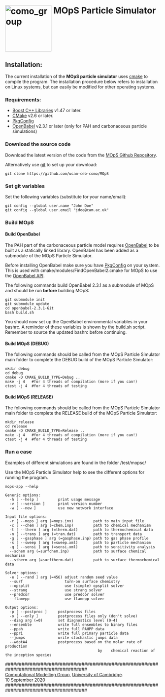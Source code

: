 # <img align="top" src="https://user-images.githubusercontent.com/32139876/92795750-8767bf00-f3a8-11ea-921a-17fac1435171.png" alt="como_group" width="150"/> MOpS Particle Simulator

## Installation:

The current installation of the **MOpS particle simulator** uses [cmake](https://cmake.org/) to compile the program. The installation procedure below refers to installation on Linux systems, but can easily be modified for other operating systems.

### Requirements:

- [Boost C++ Libraries](https://www.boost.org/) v1.47 or later.
- [CMake](https://cmake.org/) v2.6 or later.
- [PkgConfig](https://www.freedesktop.org/wiki/Software/pkg-config/)
- [OpenBabel](http://openbabel.org/wiki/Main_Page) v2.3.1 or later (only for PAH and carbonaceous particle simulations)

### Download the source code

Download the latest version of the code from the [MOpS Github Repository](https://github.com/ucam-ceb-como/MOpS).

Alternatively use [git](https://git-scm.com/) to set up your download:

	git clone https://github.com/ucam-ceb-como/MOpS
	
### Set git variables

Set the following variables (substitute for your name/email):

    git config --global user.name "John Doe"
    git config --global user.email "jdoe@cam.ac.uk"

### Build MOpS

#### Build OpenBabel

The PAH part of the carbonaceous particle model requires [OpenBabel](http://openbabel.org/wiki/Main_Page) to be built as a statically linked library. OpenBabel has been added as a submodule of the MOpS Particle Simulator. 

Before installing OpenBabel make sure you have [PkgConfig](https://www.freedesktop.org/wiki/Software/pkg-config/) on your system. This is used with cmake/modules/FindOpenBabel2.cmake for MOpS to use the [OpenBabel API](http://openbabel.org/dev-api/cmake_project.shtml).
 
The following commands build OpenBabel 2.3.1 as a submodule of MOpS and should be run **before** building MOpS:

    git submodule init
    git submodule update
    cd openbabel-2.3.1-Git
    bash build.sh

You should now set up the OpenBabel environmental variables in your bashrc. A reminder of these variables is shown by the build.sh script. Remember to source the updated bashrc before continuing.

#### Build MOpS (DEBUG)

The following commands should be called from the MOpS Particle Simulator main folder to complete the DEBUG build of the MOpS Particle Simulator:

    mkdir debug
    cd debug
    cmake -D CMAKE_BUILD_TYPE=Debug ..
    make -j 4   #for 4 threads of compilation (more if you can!)
    ctest -j 4  #for 4 threads of testing

#### Build MOpS (RELEASE)

The following commands should be called from the MOpS Particle Simulator main folder to complete the RELEASE build of the MOpS Particle Simulator:

    mkdir release
    cd release
    cmake -D CMAKE_BUILD_TYPE=Release ..
    make -j 4   #for 4 threads of compilation (more if you can!)
    ctest -j 4  #for 4 threads of testing

### Run a case

Examples of different simulations are found in the folder /test/mopsc/

Use the MOpS Particle Simulator help to see the different options for running the program. 

	mops-app --help
	
	Generic options:
	  -h [ --help ]         print usage message
	  -v [ --version ]      print version number
	  -w [ --new ]          use new network interface

	Input file options:
	  -r [ --mops ] arg (=mops.inx)         path to main input file
	  -c [ --chem ] arg (=chem.inp)         path to chemical mechanism
	  -t [ --therm ] arg (=therm.dat)       path to thermochemical data
	  -n [ --trans ] arg (=tran.dat)        path to transport data
	  -g [ --gasphase ] arg (=gasphase.inp) path to gas phase profile
	  -s [ --sweep ] arg (=sweep.xml)       path to particle mechanism
	  -q [ --sensi ] arg (=sensi.xml)       path to sensitivity analysis
	  --schem arg (=surfchem.inp)           path to surface chemical mechanism
	  --stherm arg (=surftherm.dat)         path to surface thermochemical data

	Solver options:
	  -e [ --rand ] arg (=456) adjust random seed value
	  --surf                   turn-on surface chemistry
	  --opsplit                use (simple) opsplit solver
	  --strang                 use strang solver
	  --predcor                use predcor solver
	  --flamepp                use flamepp solver

	Output options:
	  -p [ --postproc ]     postprocess files
	  -o [ --only ]         postprocess files only (don't solve)
	  --diag arg (=0)       set diagnostics level (0-4)
	  --ensemble            write full ensembles to binary files
	  --ppah                write full PAHPP data
	  --ppri                write full primary particle data
	  --jumps               write stochastic jumps data
	  --wdotA4              postprocess based on the molar rate of production 
							                  by 	chemical reaction of the inception species


######################################################################################\
[Computational Modelling Group](https://como.ceb.cam.ac.uk), [University of Cambridge](https://www.cam.ac.uk/). \
10 September 2020 \
######################################################################################
